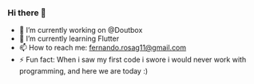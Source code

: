 ### Hi there 👋

- 🔭 I’m currently working on @Doutbox
- 🌱 I’m currently learning Flutter
- 📫 How to reach me: fernando.rosag11@gmail.com 
- ⚡ Fun fact: When i saw my first code i swore i would never work with programming, and here we are today :)
